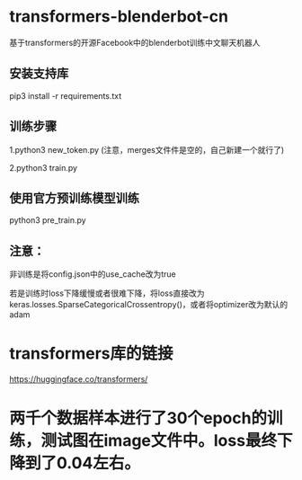 # transformers-blenderbot-cn
基于transformers的开源Facebook中的blenderbot训练中文聊天机器人
## 安装支持库
pip3 install -r requirements.txt
## 训练步骤
1.python3 new_token.py (注意，merges文件件是空的，自己新建一个就行了)

2.python3 train.py

## 使用官方预训练模型训练
python3 pre_train.py

## 注意：
非训练是将config.json中的use_cache改为true

若是训练时loss下降缓慢或者很难下降，将loss直接改为keras.losses.SparseCategoricalCrossentropy()，或者将optimizer改为默认的adam

# transformers库的链接

https://huggingface.co/transformers/

# 两千个数据样本进行了30个epoch的训练，测试图在image文件中。loss最终下降到了0.04左右。
